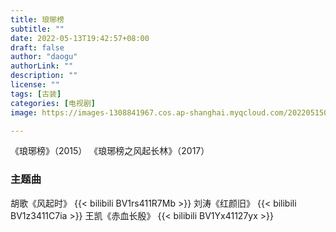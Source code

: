 ```yaml
---
title: 琅琊榜
subtitle: ""
date: 2022-05-13T19:42:57+08:00
draft: false
author: "daogu"
authorLink: ""
description: "" 
license: ""
tags: [古装]
categories: [电视剧]
image: https://images-1308841967.cos.ap-shanghai.myqcloud.com/202205150224897.avif

---
```


《琅琊榜》（2015）
《琅琊榜之风起长林》（2017）

### 主题曲
胡歌《风起时》
{{< bilibili BV1rs411R7Mb >}}
刘涛《红颜旧》
{{< bilibili BV1z3411C7ia >}}
王凯《赤血长殷》
{{< bilibili BV1Yx41127yx >}}